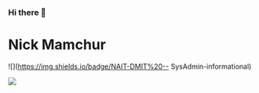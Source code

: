### Hi there 👋
<h1> Nick Mamchur </h1>

![](https://img.shields.io/badge/NAIT-DMIT%20-- SysAdmin-informational)

<img align="center" src="https://github-readme-stats.vercel.app/api/?username=nickmamchur&theme=<THEME_NAME>" />


